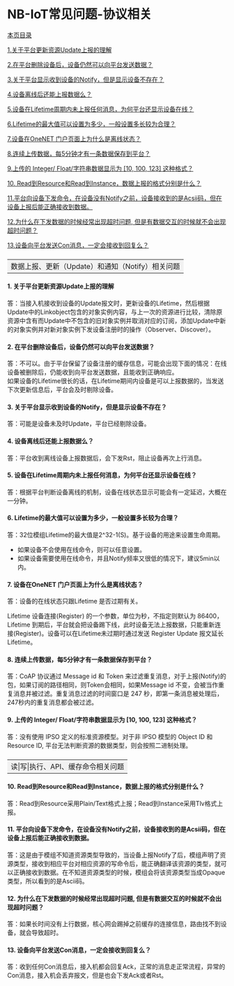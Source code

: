 # NB-IoT常见问题-协议相关
[本页目录]()

[1.关于平台更新资源Update上报的理解](#1) 

[2.在平台删除设备后，设备仍然可以向平台发送数据？](#2)

[3.关于平台显示收到设备的Notify，但是显示设备不存在？](#3)

[4.设备离线后还能上报数据么？](#4)

[5.设备在Lifetime周期内未上报任何消息，为何平台还显示设备在线？](#5)

[6.Lifetime的最大值可以设置为多少，一般设置多长较为合理？](#6)

[7.设备在OneNET 门户页面上为什么是离线状态？](#7)

[8.连续上传数据，每5分钟才有一条数据保存到平台？](#8)

[9.上传的 Integer/ Float/字符串数据显示为 [10, 100, 123] 这种格式？](#9)	

[10. Read到Resource和Read到Instance，数据上报的格式分别是什么？](#11)

[11.平台向设备下发命令，在设备没有Notify之前，设备接收到的是Acsii码，但在设备上报后能正确接收到数据。](#12)

[12.为什么在下发数据的时候经常出现超时问题, 但是有数据交互的时候就不会出现超时问题？](#13)

[13.设备向平台发送Con消息，一定会接收到回复么？](#14)

<h3 id="0"><table><tr><td bgcolor=#F2F2F2>数据上报、更新（Update）和通知（Notify）相关问题</td></tr></table></h3>

<h4 id="1">1. 关于平台更新资源Update上报的理解</h4>

答：当接入机接收到设备的Update报文时，更新设备的Lifetime，然后根据Update中的Linkobject包含的对象实例内容，与上一次的资源进行比较，清除原资源中含有而Update中不包含的旧对象实例并取消对应的订阅，添加Update中新的对象实例并对新对象实例下发设备注册时的操作（Observer、Discover）。

<h4 id="2">2. 在平台删除设备后，设备仍然可以向平台发送数据？</h4>

答：不可以。由于平台保留了设备注册的缓存信息，可能会出现下面的情况：在线设备被删除后，仍能收到向平台发送数据，且能收到正确响应。  
如果设备的Lifetime很长的话，在Lifetime期间内设备是可以上报数据的，当发送下次更新信息后，平台会及时剔除设备。

<h4 id="3">3. 关于平台显示收到设备的Notify，但是显示设备不存在？</h4>

答：可能是设备未及时Update，平台已经剔除设备。

<h4 id="4">4. 设备离线后还能上报数据么？</h4>

答：平台收到离线设备上报数据后，会下发Rst，阻止设备再次上行消息。

<h4 id="5">5. 设备在Lifetime周期内未上报任何消息，为何平台还显示设备在线？</h4>

答：根据平台判断设备离线的机制，设备在线状态显示可能会有一定延迟，大概在一分钟。

<h4 id="6">6. Lifetime的最大值可以设置为多少，一般设置多长较为合理？</h4>

答：32位模组Lifetime的最大值是2^32-1(S)。基于设备的用途来设置生命周期。
* 如果设备不会使用在线命令，则可以任意设置。
* 如果设备需要使用在线命令，并且Notify频率又很低的情况下，建议5min以内。

<h4 id="7">7. 设备在OneNET 门户页面上为什么是离线状态？</h4>

答：设备的在线状态只跟Lifetime 是否过期有关。

Lifetime 设备连接(Register) 的一个参数，单位为秒，不指定则默认为 86400，Lifetime 到期后，平台就会把设备踢下线，此时设备无法上报数据，只能重新连接(Register)。设备可以在Lifetime未过期时通过发送 Register Update 报文延长 Lifetime。

<h4 id="8">8. 连续上传数据，每5分钟才有一条数据保存到平台？</h4>

答：CoAP 协议通过 Message id 和 Token 来过滤重复消息，对于上报(Notify)的包，如果订阅的路径相同，则Token会相同，如果Message id 不变，会被当作重复消息并被过滤。重复消息过滤的时间窗口是 247 秒，即第一条消息被处理后，247秒内的重复消息都会被过滤。

<h4 id="9">9. 上传的 Integer/ Float/字符串数据显示为 [10, 100, 123] 这种格式？</h4>

答：没有使用 IPSO 定义的标准资源模型。对于非 IPSO 模型的 Object ID 和 Resource ID, 平台无法判断资源的数据类型，则会按照二进制处理。

<h3><table><tr><td bgcolor=#F2F2F2>读|写|执行、API、缓存命令相关问题</td></tr></table></h3>

<h4 id="11">10. Read到Resource和Read到Instance，数据上报的格式分别是什么？</h4>

答：Read到Resource采用Plain/Text格式上报；Read到Instance采用Tlv格式上报。

<h4 id="12">11. 平台向设备下发命令，在设备没有Notify之前，设备接收到的是Acsii码，但在设备上报后能正确接收到数据。</h4>

答：这是由于模组不知道资源类型导致的，当设备上报Notify了后，模组声明了资源类型，接收到相应平台对相应资源的写命令后，能正确翻译该资源的类型，就可以正确接收到数据。在不知道资源类型的时候，模组会将该资源类型当成Opaque类型，所以看到的是Ascii码。

<h4 id="13">12. 为什么在下发数据的时候经常出现超时问题, 但是有数据交互的时候就不会出现超时问题？</h4>

答：如果长时间没有上行数据，核心网会踢掉之前缓存的连接信息，路由找不到设备，就会导致超时。

<h4 id="14">13. 设备向平台发送Con消息，一定会接收到回复么？</h4>

答：收到任何Con消息后，接入机都会回复Ack，正常的消息走正常流程，异常的Con消息，接入机会丢弃报文，但是也会下发Ack或者Rst。
